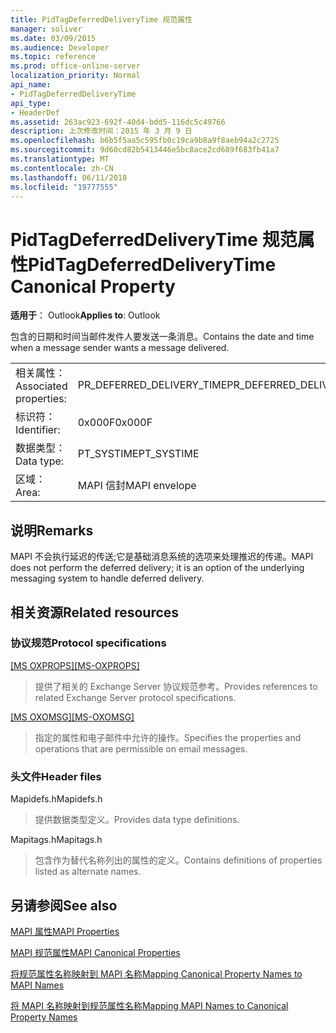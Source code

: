 ```yaml
---
title: PidTagDeferredDeliveryTime 规范属性
manager: soliver
ms.date: 03/09/2015
ms.audience: Developer
ms.topic: reference
ms.prod: office-online-server
localization_priority: Normal
api_name:
- PidTagDeferredDeliveryTime
api_type:
- HeaderDef
ms.assetid: 263ac923-692f-40d4-bdd5-116dc5c49766
description: 上次修改时间：2015 年 3 月 9 日
ms.openlocfilehash: b6b5f5aa5c595fb0c19ca9b8a9f8aeb94a2c2725
ms.sourcegitcommit: 9d60cd82b5413446e5bc8ace2cd689f683fb41a7
ms.translationtype: MT
ms.contentlocale: zh-CN
ms.lasthandoff: 06/11/2018
ms.locfileid: "19777555"
---
```

# <a name="pidtagdeferreddeliverytime-canonical-property"></a><span data-ttu-id="88e13-103">PidTagDeferredDeliveryTime 规范属性</span><span class="sxs-lookup"><span data-stu-id="88e13-103">PidTagDeferredDeliveryTime Canonical Property</span></span>

  
  
<span data-ttu-id="88e13-104">**适用于**： Outlook</span><span class="sxs-lookup"><span data-stu-id="88e13-104">**Applies to**: Outlook</span></span> 
  
<span data-ttu-id="88e13-105">包含的日期和时间当邮件发件人要发送一条消息。</span><span class="sxs-lookup"><span data-stu-id="88e13-105">Contains the date and time when a message sender wants a message delivered.</span></span> 
  
|||
|:-----|:-----|
|<span data-ttu-id="88e13-106">相关属性：</span><span class="sxs-lookup"><span data-stu-id="88e13-106">Associated properties:</span></span>  <br/> |<span data-ttu-id="88e13-107">PR_DEFERRED_DELIVERY_TIME</span><span class="sxs-lookup"><span data-stu-id="88e13-107">PR_DEFERRED_DELIVERY_TIME</span></span>  <br/> |
|<span data-ttu-id="88e13-108">标识符：</span><span class="sxs-lookup"><span data-stu-id="88e13-108">Identifier:</span></span>  <br/> |<span data-ttu-id="88e13-109">0x000F</span><span class="sxs-lookup"><span data-stu-id="88e13-109">0x000F</span></span>  <br/> |
|<span data-ttu-id="88e13-110">数据类型：</span><span class="sxs-lookup"><span data-stu-id="88e13-110">Data type:</span></span>  <br/> |<span data-ttu-id="88e13-111">PT_SYSTIME</span><span class="sxs-lookup"><span data-stu-id="88e13-111">PT_SYSTIME</span></span>  <br/> |
|<span data-ttu-id="88e13-112">区域：</span><span class="sxs-lookup"><span data-stu-id="88e13-112">Area:</span></span>  <br/> |<span data-ttu-id="88e13-113">MAPI 信封</span><span class="sxs-lookup"><span data-stu-id="88e13-113">MAPI envelope</span></span>  <br/> |
   
## <a name="remarks"></a><span data-ttu-id="88e13-114">说明</span><span class="sxs-lookup"><span data-stu-id="88e13-114">Remarks</span></span>

<span data-ttu-id="88e13-115">MAPI 不会执行延迟的传送;它是基础消息系统的选项来处理推迟的传递。</span><span class="sxs-lookup"><span data-stu-id="88e13-115">MAPI does not perform the deferred delivery; it is an option of the underlying messaging system to handle deferred delivery.</span></span>
  
## <a name="related-resources"></a><span data-ttu-id="88e13-116">相关资源</span><span class="sxs-lookup"><span data-stu-id="88e13-116">Related resources</span></span>

### <a name="protocol-specifications"></a><span data-ttu-id="88e13-117">协议规范</span><span class="sxs-lookup"><span data-stu-id="88e13-117">Protocol specifications</span></span>

<span data-ttu-id="88e13-118">[[MS OXPROPS]](http://msdn.microsoft.com/library/f6ab1613-aefe-447d-a49c-18217230b148%28Office.15%29.aspx)</span><span class="sxs-lookup"><span data-stu-id="88e13-118">[[MS-OXPROPS]](http://msdn.microsoft.com/library/f6ab1613-aefe-447d-a49c-18217230b148%28Office.15%29.aspx)</span></span>
  
> <span data-ttu-id="88e13-119">提供了相关的 Exchange Server 协议规范参考。</span><span class="sxs-lookup"><span data-stu-id="88e13-119">Provides references to related Exchange Server protocol specifications.</span></span>
    
<span data-ttu-id="88e13-120">[[MS OXOMSG]](http://msdn.microsoft.com/library/daa9120f-f325-4afb-a738-28f91049ab3c%28Office.15%29.aspx)</span><span class="sxs-lookup"><span data-stu-id="88e13-120">[[MS-OXOMSG]](http://msdn.microsoft.com/library/daa9120f-f325-4afb-a738-28f91049ab3c%28Office.15%29.aspx)</span></span>
  
> <span data-ttu-id="88e13-121">指定的属性和电子邮件中允许的操作。</span><span class="sxs-lookup"><span data-stu-id="88e13-121">Specifies the properties and operations that are permissible on email messages.</span></span>
    
### <a name="header-files"></a><span data-ttu-id="88e13-122">头文件</span><span class="sxs-lookup"><span data-stu-id="88e13-122">Header files</span></span>

<span data-ttu-id="88e13-123">Mapidefs.h</span><span class="sxs-lookup"><span data-stu-id="88e13-123">Mapidefs.h</span></span>
  
> <span data-ttu-id="88e13-124">提供数据类型定义。</span><span class="sxs-lookup"><span data-stu-id="88e13-124">Provides data type definitions.</span></span>
    
<span data-ttu-id="88e13-125">Mapitags.h</span><span class="sxs-lookup"><span data-stu-id="88e13-125">Mapitags.h</span></span>
  
> <span data-ttu-id="88e13-126">包含作为替代名称列出的属性的定义。</span><span class="sxs-lookup"><span data-stu-id="88e13-126">Contains definitions of properties listed as alternate names.</span></span>
    
## <a name="see-also"></a><span data-ttu-id="88e13-127">另请参阅</span><span class="sxs-lookup"><span data-stu-id="88e13-127">See also</span></span>



[<span data-ttu-id="88e13-128">MAPI 属性</span><span class="sxs-lookup"><span data-stu-id="88e13-128">MAPI Properties</span></span>](mapi-properties.md)
  
[<span data-ttu-id="88e13-129">MAPI 规范属性</span><span class="sxs-lookup"><span data-stu-id="88e13-129">MAPI Canonical Properties</span></span>](mapi-canonical-properties.md)
  
[<span data-ttu-id="88e13-130">将规范属性名称映射到 MAPI 名称</span><span class="sxs-lookup"><span data-stu-id="88e13-130">Mapping Canonical Property Names to MAPI Names</span></span>](mapping-canonical-property-names-to-mapi-names.md)
  
[<span data-ttu-id="88e13-131">将 MAPI 名称映射到规范属性名称</span><span class="sxs-lookup"><span data-stu-id="88e13-131">Mapping MAPI Names to Canonical Property Names</span></span>](mapping-mapi-names-to-canonical-property-names.md)

